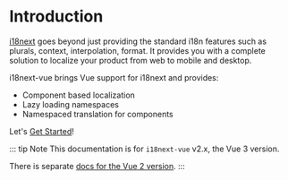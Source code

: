 # Introduction

[i18next](https://www.i18next.com/) goes beyond just providing the standard i18n features such as plurals, context, interpolation, format. It provides you with a complete solution to localize your product from web to mobile and desktop.

i18next-vue brings Vue support for i18next and provides:

* Component based localization
* Lazy loading namespaces
* Namespaced translation for components


Let's [Get Started](./guide/started.md)!

::: tip Note
This documentation is for `i18next-vue` v2.x, the Vue 3 version.

There is separate [docs for the Vue 2 version](https://i18next.github.io/i18next-vue/vue-2/).
:::

